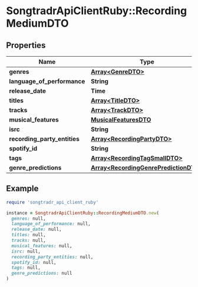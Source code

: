 # SongtradrApiClientRuby::RecordingMediumDTO

## Properties

| Name | Type | Description | Notes |
| ---- | ---- | ----------- | ----- |
| **genres** | [**Array&lt;GenreDTO&gt;**](GenreDTO.md) |  | [optional] |
| **language_of_performance** | **String** |  | [optional] |
| **release_date** | **Time** |  | [optional] |
| **titles** | [**Array&lt;TitleDTO&gt;**](TitleDTO.md) |  | [optional] |
| **tracks** | [**Array&lt;TrackDTO&gt;**](TrackDTO.md) |  | [optional] |
| **musical_features** | [**MusicalFeaturesDTO**](MusicalFeaturesDTO.md) |  | [optional] |
| **isrc** | **String** |  |  |
| **recording_party_entities** | [**Array&lt;RecordingPartyDTO&gt;**](RecordingPartyDTO.md) |  | [optional] |
| **spotify_id** | **String** |  | [optional] |
| **tags** | [**Array&lt;RecordingTagSmallDTO&gt;**](RecordingTagSmallDTO.md) |  | [optional] |
| **genre_predictions** | [**Array&lt;RecordingGenrePredictionDTO&gt;**](RecordingGenrePredictionDTO.md) |  | [optional] |

## Example

```ruby
require 'songtradr_api_client_ruby'

instance = SongtradrApiClientRuby::RecordingMediumDTO.new(
  genres: null,
  language_of_performance: null,
  release_date: null,
  titles: null,
  tracks: null,
  musical_features: null,
  isrc: null,
  recording_party_entities: null,
  spotify_id: null,
  tags: null,
  genre_predictions: null
)
```

